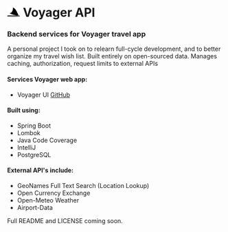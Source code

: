# <img src="/src/main/resources/static/images/logo.svg" width="30"> Voyager API
### Backend services for Voyager travel app
A personal project I took on to relearn full-cycle development, and to better organize my travel wish list. Built entirely on open-sourced data. Manages caching, authorization, request limits to external APIs

#### Services Voyager web app: 
- Voyager UI <a href='https://github.com/maxinefonua/voyager-ui' target='_blank' rel='noopener noreferrer nofollow'>GitHub</a>

#### Built using:
- Spring Boot
- Lombok
- Java Code Coverage
- IntelliJ
- PostgreSQL

#### External API's include:
- GeoNames Full Text Search (Location Lookup)
- Open Currency Exchange
- Open-Meteo Weather
- Airport-Data

Full README and LICENSE coming soon.